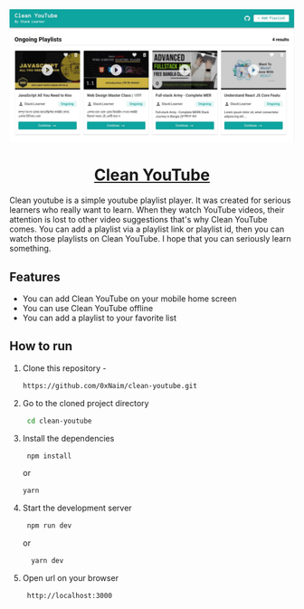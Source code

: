 <!-- PROJECT COVER IMAGE -->
<div align='center'>
  <img src='https://github.com/0xNaim/clean-youtube/blob/main/public/clean-youtube.jpg?raw=true' />
  <h1 align='center'><a href='https://clean-youtube-mocha.vercel.app/' target='_blank'>Clean YouTube</a></h1>
</div>

<!-- PROJECT DESCRIPTIONS -->
<p>
  Clean youtube is a simple youtube playlist player. It was created for serious learners who really want to learn. When they watch YouTube videos, their attention is lost to other video suggestions that's why Clean YouTube comes. You can add a playlist via a playlist link or playlist id, then you can watch those playlists on Clean YouTube. I hope that you can seriously learn something.
</p>

<!-- FEATURES -->
## Features
  * You can add Clean YouTube on your mobile home screen
  * You can use Clean YouTube offline
  * You can add a playlist to your favorite list

<!-- HOW TO RUN -->
## How to run

1. Clone this repository -
   ```sh
   https://github.com/0xNaim/clean-youtube.git
   ```
2. Go to the cloned project directory
   ```sh
    cd clean-youtube
   ```
3. Install the dependencies

   ```sh
    npm install
   ```

   or

   ```sh
   yarn
   ```

4. Start the development server

   ```sh
    npm run dev
   ```

   or

   ```sh
     yarn dev
   ```

5. Open url on your browser
   ```sh
    http://localhost:3000
   ```
